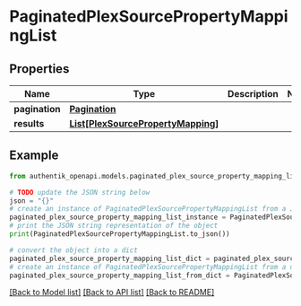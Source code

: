 # PaginatedPlexSourcePropertyMappingList


## Properties

Name | Type | Description | Notes
------------ | ------------- | ------------- | -------------
**pagination** | [**Pagination**](Pagination.md) |  | 
**results** | [**List[PlexSourcePropertyMapping]**](PlexSourcePropertyMapping.md) |  | 

## Example

```python
from authentik_openapi.models.paginated_plex_source_property_mapping_list import PaginatedPlexSourcePropertyMappingList

# TODO update the JSON string below
json = "{}"
# create an instance of PaginatedPlexSourcePropertyMappingList from a JSON string
paginated_plex_source_property_mapping_list_instance = PaginatedPlexSourcePropertyMappingList.from_json(json)
# print the JSON string representation of the object
print(PaginatedPlexSourcePropertyMappingList.to_json())

# convert the object into a dict
paginated_plex_source_property_mapping_list_dict = paginated_plex_source_property_mapping_list_instance.to_dict()
# create an instance of PaginatedPlexSourcePropertyMappingList from a dict
paginated_plex_source_property_mapping_list_from_dict = PaginatedPlexSourcePropertyMappingList.from_dict(paginated_plex_source_property_mapping_list_dict)
```
[[Back to Model list]](../README.md#documentation-for-models) [[Back to API list]](../README.md#documentation-for-api-endpoints) [[Back to README]](../README.md)


